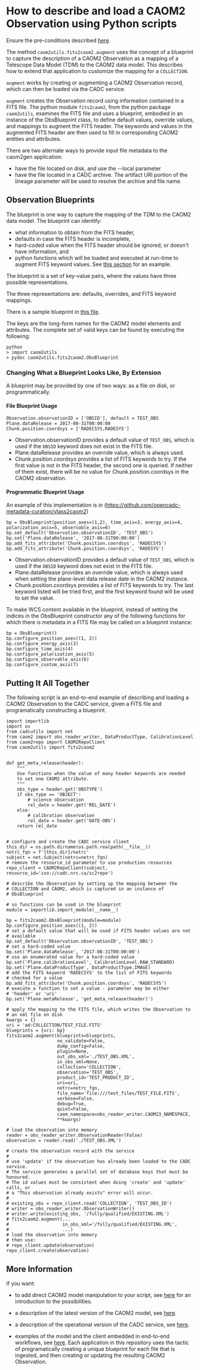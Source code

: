 # How to describe and load a CAOM2 Observation using Python scripts

Ensure the pre-conditions described [here](../README.md).

The method `caom2utils.fits2caom2.augment` uses the concept of a blueprint to capture the description of a CAOM2 Observation as a 
mapping of a Telescope Data Model (TDM) to the CAOM2 data model. This describes how to extend that application to customize the mapping for a `COLLECTION`.

`augment` works by creating or augmenting a CAOM2 Observation record, which can then be loaded via the CADC service.

`augment` creates the Observation record using information contained in a FITS file. The python module `fits2caom2`, from the python package `caom2utils`,
examines the FITS file and uses a blueprint, embodied in an instance of the ObsBlueprint class, to define default values, override values, and mappings to augment the FITS header. The keywords and values in the augmented FITS header are then used to fill in corresponding CAOM2 entities and attributes.

There are two alternate ways to provide input file metadata to the caom2gen application:
* have the file located on disk, and use the --local parameter
* have the file located in a CADC archive. The artifact URI portion of the lineage parameter will be used to resolve the archive and file name.

## Observation Blueprints

The blueprint is one way to capture the mapping of the TDM to the CAOM2 data model. The blueprint can identify:
* what information to obtain from the FITS header, 
* defaults in case the FITS header is incomplete,
* hard-coded value when the FITS header should be ignored, or doesn't have information, and
* python functions which will be loaded and executed at run-time to augment FITS keyword values. See [this section](https://github.com/opencadc/caom2tools/blob/master/doc/user/script_description.md#putting-it-all-together) for an example.

The blueprint is a set of key-value pairs, where the values have three possible representations.

The three representations are: defaults, overrides, and FITS keyword mappings.

There is a sample blueprint in [this file](https://github.com/opencadc-metadata-curation/collection2caom2/blob/master/test_obs.blueprint).

The keys are the long-form names for the CAOM2 model elements and attributes. The complete set of valid keys can be found by executing the following:

    python
    > import caom2utils
    > pydoc caom2utils.fits2caom2.ObsBlueprint

### Changing What a Blueprint Looks Like, By Extension

A blueprint may be provided by one of two ways: as a file on disk, or programmatically.

#### File Blueprint Usage

    Observation.observationID = ['OBSID'], default = TEST_OBS
    Plane.dataRelease = 2017-08-31T00:00:00
    Chunk.position.coordsys = ['RADECSYS,RADESYS']

   * Observation.observationID provides a default value of `TEST_OBS`, which is used if the `OBSID` keyword does not exist in the FITS file.
   * Plane.dataRelease provides an override value, which is always used.
   * Chunk.position.coordsys provides a list of FITS keywords to try. If the first value is not in the FITS header, the second one is queried. If neither of them exist, there will be no value for Chunk.position.coordsys in the CAOM2 observation.

#### Programmatic Blueprint Usage 

An example of this implementation is in (https://github.com/opencadc-metadata-curation/vlass2caom2)

    bp = ObsBlueprint(position_axes=(1,2), time_axis=3, energy_axis=4, polarization_axis=5, observable_axis=6)
    bp.set_default('Observation.observationID', 'TEST_OBS')
    bp.set('Plane.dataRelease', '2017-08-31T00:00:00')
    bp.add_fits_attribute('Chunk.position.coordsys', 'RADECSYS')
    bp.add_fits_attribute('Chunk.position.coordsys', 'RADESYS')

   * Observation.observationID provides a default value of `TEST_OBS`, which is used if the `OBSID` keyword does not exist in the FITS file.
   * Plane.dataRelease provides an override value, which is always used when setting the plane-level data release date in the CAOM2 instance.
   * Chunk.position.coordsys provides a list of FITS keywords to try. The last keyword listed will be tried first, and the first keyword found will be used to set the value.

To make WCS content available in the blueprint, instead of setting the indices in the ObsBlueprint constructor any of the following functions for which there is metadata in a FITS file may be called on a blueprint instance:

    bp = ObsBlueprint()
    bp.configure_position_axes((1, 2)) 
    bp.configure_energy_axis(3) 
    bp.configure_time_axis(4)
    bp.configure_polarization_axis(5) 
    bp.configure_observable_axis(6)
    bp.configure_custom_axis(7)

## Putting It All Together

The following script is an end-to-end example of describing and loading a CAOM2 Observation to the CADC service, given a FITS file and programatically constructing a blueprint.

    import importlib
    import os
    from cadcutils import net
    from caom2 import obs_reader_writer, DataProductType, CalibrationLevel
    from caom2repo import CAOM2RepoClient
    from caom2utils import fits2caom2


    def get_meta_release(header):
        """
        Use functions when the value of many header keywords are needed
        to set one CAOM2 attribute.
        """
        obs_type = header.get('OBSTYPE')
        if obs_type == 'OBJECT':
            # science observation
            rel_date = header.get('REL_DATE')
        else:
            # calibration observation
            rel_date = header.get('DATE-OBS')
        return rel_date


    # configure and create the CADC service client
    this_dir = os.path.dirname(os.path.realpath(__file__))
    netrc_fqn = f'{this_dir}/netrc'
    subject = net.Subject(netrc=netrc_fqn)
    # remove the resource_id parameter to use production resources
    repo_client = CAOM2RepoClient(subject, resource_id='ivo://cadc.nrc.ca/sc2repo')

    # describe the Observation by setting up the mapping between the
    # COLLECTION and CAOM2, which is captured in an instance of
    # ObsBlueprint

    # so functions can be used in the blueprint
    module = importlib.import_module(__name__)

    bp = fits2caom2.ObsBlueprint(module=module)
    bp.configure_position_axes((1, 2))
    # set a default value that will be used if FITS header values are not
    # available
    bp.set_default('Observation.observationID', 'TEST_OBS')
    # set a hard-coded value
    bp.set('Plane.dataRelease', '2017-08-31T00:00:00')
    # use an enumerated value for a hard-coded value
    bp.set('Plane.calibrationLevel', CalibrationLevel.RAW_STANDARD)
    bp.set('Plane.dataProductType', DataProductType.IMAGE)
    # add the FITS keyword 'RADECSYS' to the list of FITS keywords
    # checked for a value
    bp.add_fits_attribute('Chunk.position.coordsys', 'RADECSYS')
    # execute a function to set a value - parameter may be either
    # 'header' or 'uri'
    bp.set('Plane.metaRelease', 'get_meta_release(header)')

    # apply the mapping to the FITS file, which writes the Observation to
    # an xml file on disk
    kwargs = {}
    uri = 'ad:COLLECTION/TEST_FILE.FITS'
    blueprints = {uri: bp}
    fits2caom2.augment(blueprints=blueprints,
                       no_validate=False,
                       dump_config=False,
                       plugin=None,
                       out_obs_xml='./TEST_OBS.XML',
                       in_obs_xml=None,
                       collection='COLLECTION',
                       observation='TEST_OBS',
                       product_id='TEST_PRODUCT_ID',
                       uri=uri,
                       netrc=netrc_fqn,
                       file_name='file:///test_files/TEST_FILE.FITS',
                       verbose=False,
                       debug=True,
                       quiet=False,
                       caom_namespace=obs_reader_writer.CAOM23_NAMESPACE,
                       **kwargs)

    # load the observation into memory
    reader = obs_reader_writer.ObservationReader(False)
    observation = reader.read('./TEST_OBS.XML')

    # create the observation record with the service
    #
    # use 'update' if the observation has already been loaded to the CADC service.
    # The service generates a parallel set of database keys that must be honoured.
    # The id values must be consistent when doing 'create' and 'update' calls, or
    # a "This observation already exists" error will occur.
    #
    # existing_obs = repo_client.read('COLLECTION', 'TEST_OBS_ID')
    # writer = obs_reader_writer.ObservationWriter()
    # writer.write(existing_obs, '/fully/qualified/EXISTING.XML')
    # fits2caom2.augment(...
    #                    in_obs_xml='/fully/qualified/EXISTING.XML',
    #                    ...)
    # load the observation into memory
    # then use:
    # repo_client.update(observation)
    repo_client.create(observation)

## More Information

If you want:

* to add direct CAOM2 model manipulation to your script, see [here](https://github.com/opencadc/caom2tools/tree/master/caom2) for an introduction to the possibilities.

* a description of the latest version of the CAOM2 model, see [here](http://www.opencadc.org/caom2/).

* a description of the operational version of the CADC service, see [here](http://www.cadc-ccda.hia-iha.nrc-cnrc.gc.ca/ams/).

* examples of the model and the client embedded in end-to-end workflows, see [here](https://github.com/opencadc-metadata-curation). Each application in this repository uses the tactic of programatically creating a unique blueprint for each file that is ingested, and then creating or updating the resulting CAOM2 Observation.
